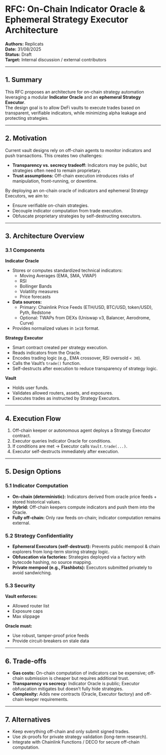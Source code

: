 # RFC: On-Chain Indicator Oracle & Ephemeral Strategy Executor Architecture

**Authors:** Replicats  
**Date:** 31/08/2025  
**Status:** Draft  
**Target:** Internal discussion / external contributors  

---

## 1. Summary
This RFC proposes an architecture for on-chain strategy automation leveraging a modular **Indicator Oracle** and an **ephemeral Strategy Executor**.  
The design goal is to allow DeFi vaults to execute trades based on transparent, verifiable indicators, while minimizing alpha leakage and protecting strategies.

---

## 2. Motivation
Current vault designs rely on off-chain agents to monitor indicators and push transactions. This creates two challenges:

- **Transparency vs. secrecy tradeoff:** Indicators may be public, but strategies often need to remain proprietary.  
- **Trust assumptions:** Off-chain execution introduces risks of manipulation, front-running, or downtime.  

By deploying an on-chain oracle of indicators and ephemeral Strategy Executors, we aim to:

- Ensure verifiable on-chain strategies.  
- Decouple indicator computation from trade execution.  
- Obfuscate proprietary strategies by self-destructing executors.  

---

## 3. Architecture Overview

### 3.1 Components

**Indicator Oracle**  
- Stores or computes standardized technical indicators:
  - Moving Averages (EMA, SMA, VWAP)  
  - RSI  
  - Bollinger Bands  
  - Volatility measures  
  - Price forecasts  
- **Data sources:**
  - Primary: Chainlink Price Feeds (ETH/USD, BTC/USD, token/USD), Pyth, Redstone  
  - Optional: TWAPs from DEXs (Uniswap v3, Balancer, Aerodrome, Curve)  
- Provides normalized values in `1e18` format.  

**Strategy Executor**  
- Smart contract created per strategy execution.  
- Reads indicators from the Oracle.  
- Encodes trading logic (e.g., EMA crossover, RSI oversold `< 30`).  
- Calls the Vault’s `trade()` function.  
- Self-destructs after execution to reduce transparency of strategy logic.  

**Vault**  
- Holds user funds.  
- Validates allowed routers, assets, and exposures.  
- Executes trades as instructed by Strategy Executors.  

---

## 4. Execution Flow
1. Off-chain keeper or autonomous agent deploys a Strategy Executor contract.  
2. Executor queries Indicator Oracle for conditions.  
3. If conditions are met → Executor calls `Vault.trade(...)`.  
4. Executor self-destructs immediately after execution.  

---

## 5. Design Options

### 5.1 Indicator Computation
- **On-chain (deterministic):** Indicators derived from oracle price feeds + stored historical values.  
- **Hybrid:** Off-chain keepers compute indicators and push them into the Oracle.  
- **Fully off-chain:** Only raw feeds on-chain; indicator computation remains external.  

### 5.2 Strategy Confidentiality
- **Ephemeral Executors (self-destruct):** Prevents public mempool & chain explorers from long-term storing strategy logic.  
- **Obfuscation via factories:** Strategies deployed via a factory with bytecode hashing, no source mapping.  
- **Private mempool (e.g., Flashbots):** Executors submitted privately to avoid sandwiching.  

### 5.3 Security
**Vault enforces:**  
- Allowed router list  
- Exposure caps  
- Max slippage  

**Oracle must:**  
- Use robust, tamper-proof price feeds  
- Provide circuit-breakers on stale data  

---

## 6. Trade-offs
- **Gas costs:** On-chain computation of indicators can be expensive; off-chain submission is cheaper but requires additional trust.  
- **Transparency vs secrecy:** Indicator Oracle is public; Executor obfuscation mitigates but doesn’t fully hide strategies.  
- **Complexity:** Adds new contracts (Oracle, Executor factory) and off-chain keeper requirements.  

---

## 7. Alternatives
- Keep everything off-chain and only submit signed trades.  
- Use zk-proofs for private strategy validation (long-term research).  
- Integrate with Chainlink Functions / DECO for secure off-chain computation.  
